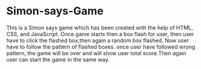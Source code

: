 # Simon-says-Game

This is a Simon says game which has been created with the help of HTML, CSS, and JavaScript. Once game starts then a box flash for user, then user have to click the flashed box,then again a random box flashed. Now user have to follow the pattern of flashed boxes. once user have followed wrong pattern, the game will be over and will show user total score.Then again user can start the game in the same way.
